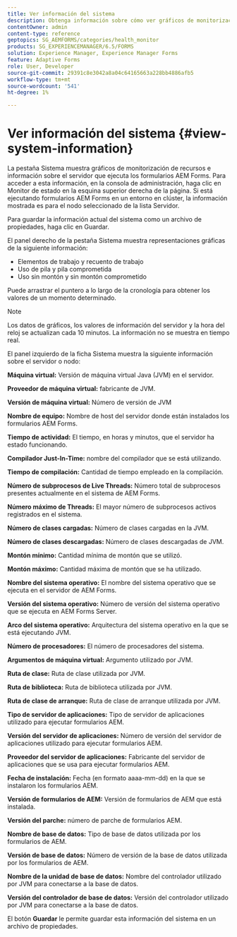 ```yaml
---
title: Ver información del sistema
description: Obtenga información sobre cómo ver gráficos de monitorización de recursos e información sobre el servidor que ejecuta formularios AEM Forms.
contentOwner: admin
content-type: reference
geptopics: SG_AEMFORMS/categories/health_monitor
products: SG_EXPERIENCEMANAGER/6.5/FORMS
solution: Experience Manager, Experience Manager Forms
feature: Adaptive Forms
role: User, Developer
source-git-commit: 29391c8e3042a8a04c64165663a228bb4886afb5
workflow-type: tm+mt
source-wordcount: '541'
ht-degree: 1%

---
```


# Ver información del sistema {#view-system-information}

La pestaña Sistema muestra gráficos de monitorización de recursos e información sobre el servidor que ejecuta los formularios AEM Forms. Para acceder a esta información, en la consola de administración, haga clic en Monitor de estado en la esquina superior derecha de la página. Si está ejecutando formularios AEM Forms en un entorno en clúster, la información mostrada es para el nodo seleccionado de la lista Servidor.

Para guardar la información actual del sistema como un archivo de propiedades, haga clic en Guardar.

El panel derecho de la pestaña Sistema muestra representaciones gráficas de la siguiente información:

* Elementos de trabajo y recuento de trabajo
* Uso de pila y pila comprometida
* Uso sin montón y sin montón comprometido

Puede arrastrar el puntero a lo largo de la cronología para obtener los valores de un momento determinado.

>[!NOTE]
>
>Los datos de gráficos, los valores de información del servidor y la hora del reloj se actualizan cada 10 minutos. La información no se muestra en tiempo real.

El panel izquierdo de la ficha Sistema muestra la siguiente información sobre el servidor o nodo:

**Máquina virtual:** Versión de máquina virtual Java (JVM) en el servidor.

**Proveedor de máquina virtual:** fabricante de JVM.

**Versión de máquina virtual:** Número de versión de JVM

**Nombre de equipo:** Nombre de host del servidor donde están instalados los formularios AEM Forms.

**Tiempo de actividad:** El tiempo, en horas y minutos, que el servidor ha estado funcionando.

**Compilador Just-In-Time:** nombre del compilador que se está utilizando.

**Tiempo de compilación:** Cantidad de tiempo empleado en la compilación.

**Número de subprocesos de Live Threads:** Número total de subprocesos presentes actualmente en el sistema de AEM Forms.

**Número máximo de Threads:** El mayor número de subprocesos activos registrados en el sistema.

**Número de clases cargadas:** Número de clases cargadas en la JVM.

**Número de clases descargadas:** Número de clases descargadas de JVM.

**Montón mínimo:** Cantidad mínima de montón que se utilizó.

**Montón máximo:** Cantidad máxima de montón que se ha utilizado.

**Nombre del sistema operativo:** El nombre del sistema operativo que se ejecuta en el servidor de AEM Forms.

**Versión del sistema operativo:** Número de versión del sistema operativo que se ejecuta en AEM Forms Server.

**Arco del sistema operativo:** Arquitectura del sistema operativo en la que se está ejecutando JVM.

**Número de procesadores:** El número de procesadores del sistema.

**Argumentos de máquina virtual:** Argumento utilizado por JVM.

**Ruta de clase:** Ruta de clase utilizada por JVM.

**Ruta de biblioteca:** Ruta de biblioteca utilizada por JVM.

**Ruta de clase de arranque:** Ruta de clase de arranque utilizada por JVM.

**Tipo de servidor de aplicaciones:** Tipo de servidor de aplicaciones utilizado para ejecutar formularios AEM.

**Versión del servidor de aplicaciones:** Número de versión del servidor de aplicaciones utilizado para ejecutar formularios AEM.

**Proveedor del servidor de aplicaciones:** Fabricante del servidor de aplicaciones que se usa para ejecutar formularios AEM.

**Fecha de instalación:** Fecha (en formato aaaa-mm-dd) en la que se instalaron los formularios AEM.

**Versión de formularios de AEM:** Versión de formularios de AEM que está instalada.

**Versión del parche:** número de parche de formularios AEM.

**Nombre de base de datos:** Tipo de base de datos utilizada por los formularios de AEM.

**Versión de base de datos:** Número de versión de la base de datos utilizada por los formularios de AEM.

**Nombre de la unidad de base de datos:** Nombre del controlador utilizado por JVM para conectarse a la base de datos.

**Versión del controlador de base de datos:** Versión del controlador utilizado por JVM para conectarse a la base de datos.

El botón **Guardar** le permite guardar esta información del sistema en un archivo de propiedades.
